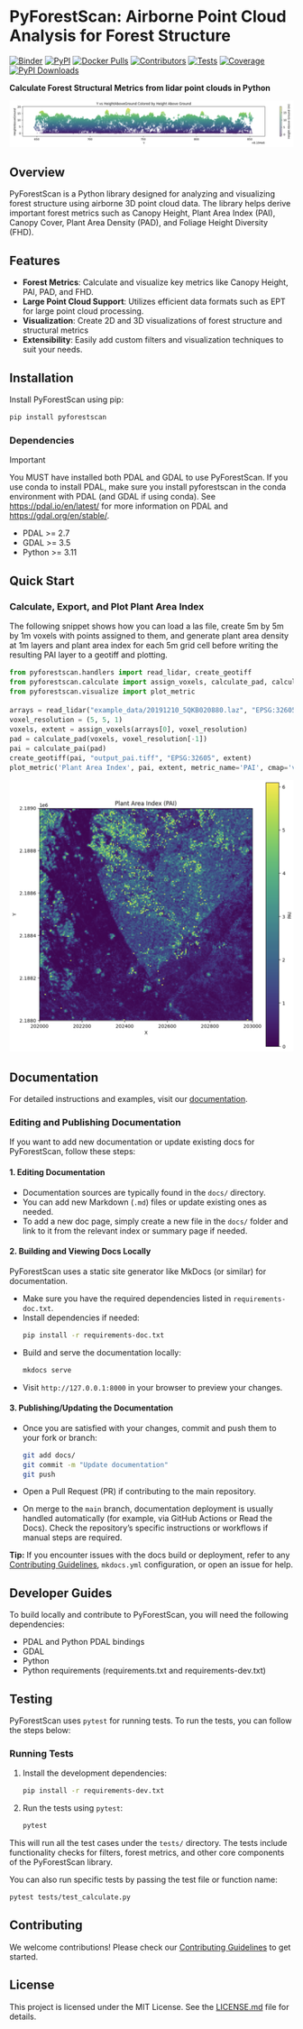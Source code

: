 # PyForestScan: Airborne Point Cloud Analysis for Forest Structure

[![Binder](https://mybinder.org/badge_logo.svg)](https://mybinder.org/v2/gh/iosefa/PyForestScan/HEAD?labpath=docs%2Fexamples%2Fgetting-started-importing-preprocessing-dtm-chm.ipynb)
[![PyPI](https://img.shields.io/pypi/v/PyForestScan.svg)](https://pypi.org/project/PyForestScan/)
[![Docker Pulls](https://img.shields.io/docker/pulls/iosefa/pyforestscan?logo=docker&label=pulls)](https://hub.docker.com/r/iosefa/pyforestscan)
[![Contributors](https://img.shields.io/github/contributors/iosefa/PyForestScan.svg?label=contributors)](https://github.com/iosefa/PyForestScan/graphs/contributors)
[![Tests](https://img.shields.io/github/actions/workflow/status/iosefa/PyForestScan/main.yml?branch=main)](https://github.com/iosefa/PyForestScan/actions/workflows/main.yml)
[![Coverage](https://img.shields.io/codecov/c/github/iosefa/PyForestScan/main)](https://codecov.io/gh/iosefa/PyForestScan)
[![PyPI Downloads](https://static.pepy.tech/badge/pyforestscan)](https://pepy.tech/projects/pyforestscan)

**Calculate Forest Structural Metrics from lidar point clouds in Python**

![Height Above Ground](./screenshots/hag.png)

## Overview

PyForestScan is a Python library designed for analyzing and visualizing forest structure using airborne 3D point cloud data. The library helps derive important forest metrics such as Canopy Height, Plant Area Index (PAI), Canopy Cover, Plant Area Density (PAD), and Foliage Height Diversity (FHD).

## Features

- **Forest Metrics**: Calculate and visualize key metrics like Canopy Height, PAI, PAD, and FHD.
- **Large Point Cloud Support**: Utilizes efficient data formats such as EPT for large point cloud processing.
- **Visualization**: Create 2D and 3D visualizations of forest structure and structural metrics
- **Extensibility**: Easily add custom filters and visualization techniques to suit your needs.

## Installation

Install PyForestScan using pip:

```bash
pip install pyforestscan
```

### Dependencies

> [!IMPORTANT]
> You MUST have installed both PDAL and GDAL to use PyForestScan. If you use conda to install PDAL, make sure you install pyforestscan in the conda environment with PDAL (and GDAL if using conda). See https://pdal.io/en/latest/ for more information on PDAL and https://gdal.org/en/stable/.

- PDAL >= 2.7
- GDAL >= 3.5
- Python >= 3.11

## Quick Start

### Calculate, Export, and Plot Plant Area Index

The following snippet shows how you can load a las file, create 5m by 5m by 1m voxels with points assigned to them, and generate plant area density at 1m layers and plant area index for each 5m grid cell before writing the resulting PAI layer to a geotiff and plotting. 

```python
from pyforestscan.handlers import read_lidar, create_geotiff
from pyforestscan.calculate import assign_voxels, calculate_pad, calculate_pai
from pyforestscan.visualize import plot_metric

arrays = read_lidar("example_data/20191210_5QKB020880.laz", "EPSG:32605", hag=True)
voxel_resolution = (5, 5, 1)
voxels, extent = assign_voxels(arrays[0], voxel_resolution)
pad = calculate_pad(voxels, voxel_resolution[-1])
pai = calculate_pai(pad)
create_geotiff(pai, "output_pai.tiff", "EPSG:32605", extent)
plot_metric('Plant Area Index', pai, extent, metric_name='PAI', cmap='viridis', fig_size=None)
```

![Plant Area Index](./screenshots/pai.png)

## Documentation

For detailed instructions and examples, visit our [documentation](https://pyforestscan.sefa.ai/).

### Editing and Publishing Documentation

If you want to add new documentation or update existing docs for PyForestScan, follow these steps:

#### 1. Editing Documentation

- Documentation sources are typically found in the `docs/` directory.
- You can add new Markdown (`.md`) files or update existing ones as needed.
- To add a new doc page, simply create a new file in the `docs/` folder and link to it from the relevant index or summary page if needed.

#### 2. Building and Viewing Docs Locally

PyForestScan uses a static site generator like MkDocs (or similar) for documentation.

- Make sure you have the required dependencies listed in `requirements-doc.txt`.
- Install dependencies if needed:
  ```bash
  pip install -r requirements-doc.txt
  ```
- Build and serve the documentation locally:
  ```bash
  mkdocs serve
  ```
- Visit `http://127.0.0.1:8000` in your browser to preview your changes.

#### 3. Publishing/Updating the Documentation

- Once you are satisfied with your changes, commit and push them to your fork or branch:
  ```bash
  git add docs/
  git commit -m "Update documentation"
  git push
  ```
- Open a Pull Request (PR) if contributing to the main repository.

- On merge to the `main` branch, documentation deployment is usually handled automatically (for example, via GitHub Actions or Read the Docs). Check the repository’s specific instructions or workflows if manual steps are required.

**Tip:** If you encounter issues with the docs build or deployment, refer to any [Contributing Guidelines](docs/contributing.md), `mkdocs.yml` configuration, or open an issue for help.


## Developer Guides

To build locally and contribute to PyForestScan, you will need the following dependencies:

- PDAL and Python PDAL bindings
- GDAL
- Python
- Python requirements (requirements.txt and requirements-dev.txt)

## Testing

PyForestScan uses `pytest` for running tests. To run the tests, you can follow the steps below:

### Running Tests

1. Install the development dependencies:
   ```bash
   pip install -r requirements-dev.txt
   ```

2. Run the tests using `pytest`:
   ```bash
   pytest
   ```

This will run all the test cases under the `tests/` directory. The tests include functionality checks for filters, forest metrics, and other core components of the PyForestScan library.

You can also run specific tests by passing the test file or function name:
```bash
pytest tests/test_calculate.py
```

## Contributing

We welcome contributions! Please check our [Contributing Guidelines](docs/contributing.md) to get started.

## License

This project is licensed under the MIT License. See the [LICENSE.md](LICENSE.md) file for details.
